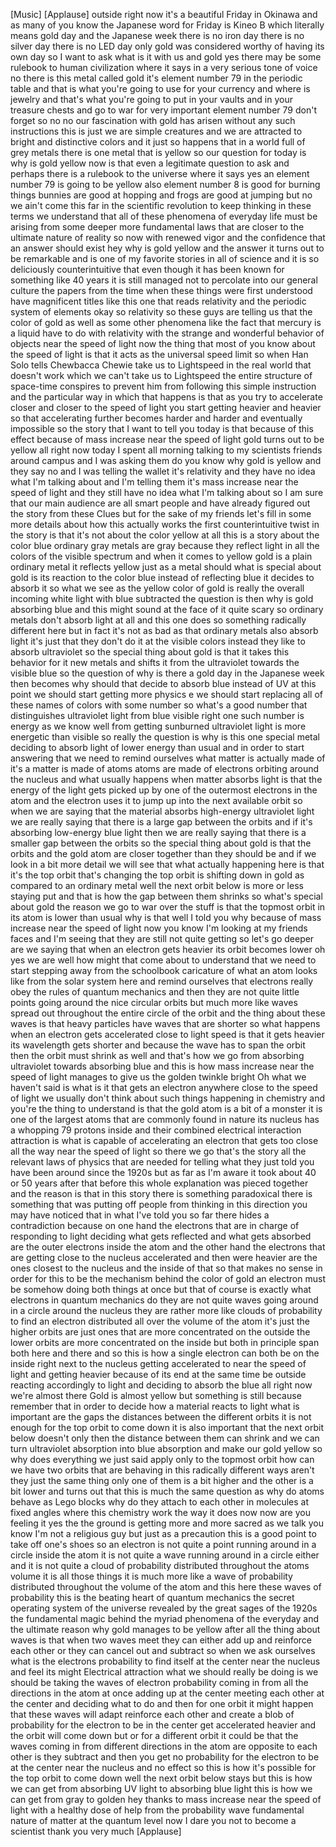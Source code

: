 
[Music]
[Applause]
outside right now it&#39;s a beautiful
Friday in Okinawa and as many of you
know the Japanese word for Friday is
Kineo B which literally means gold day
and the Japanese week there is no iron
day there is no silver day there is no
LED day only gold was considered worthy
of having its own day so I want to ask
what is it with us and gold yes there
may be some rulebook to human
civilization where it says in a very
serious tone of voice no there is this
metal called gold it&#39;s element number 79
in the periodic table and that is what
you&#39;re going to use for your currency
and where is jewelry and that&#39;s what
you&#39;re going to put in your vaults and
in your treasure chests and go to war
for very important element number 79
don&#39;t forget so no no our fascination
with gold has arisen without any such
instructions this is just we are simple
creatures and we are attracted to bright
and distinctive colors and it just so
happens that in a world full of grey
metals there is one metal that is yellow
so our question for today is why is gold
yellow now is that even a legitimate
question to ask and perhaps there is a
rulebook to the universe where it says
yes an element number 79 is going to be
yellow also element number 8 is good for
burning things
bunnies are good at hopping and frogs
are good at jumping but no we ain&#39;t come
this far in the scientific revolution to
keep thinking in these terms we
understand that all of these phenomena
of everyday life must be arising from
some deeper more fundamental laws that
are closer to the ultimate nature of
reality so now with renewed vigor and
the confidence that an answer should
exist hey why is gold yellow and the
answer it turns out to be remarkable and
is one of my favorite stories in all of
science and it is so deliciously
counterintuitive that even though it has
been known for something like 40 years
it is still managed not to percolate
into our general culture the papers from
the time
when these things were first understood
have magnificent titles like this one
that reads relativity and the periodic
system of elements
okay so relativity so these guys are
telling us that the color of gold as
well as some other phenomena like the
fact that mercury is a liquid have to do
with relativity with the strange and
wonderful behavior of objects near the
speed of light now the thing that most
of you know about the speed of light is
that it acts as the universal speed
limit so when Han Solo tells Chewbacca
Chewie take us to Lightspeed in the real
world that doesn&#39;t work which we can&#39;t
take us to Lightspeed the entire
structure of space-time conspires to
prevent him from following this simple
instruction and the particular way in
which that happens is that as you try to
accelerate closer and closer to the
speed of light you start getting heavier
and heavier
so that accelerating further becomes
harder and harder and eventually
impossible so the story that I want to
tell you today is that because of this
effect because of mass increase near the
speed of light gold turns out to be
yellow all right now today I spent all
morning talking to my scientists friends
around campus and I was asking them do
you know why gold is yellow and they say
no and I was telling the wallet it&#39;s
relativity and they have no idea what
I&#39;m talking about and I&#39;m telling them
it&#39;s mass increase near the speed of
light and they still have no idea what
I&#39;m talking about so I am sure that our
main audience are all smart people and
have already figured out the story from
these Clues but for the sake of my
friends let&#39;s fill in some more details
about how this actually works
the first counterintuitive twist in the
story is that it&#39;s not about the color
yellow at all this is a story about the
color blue ordinary gray metals are gray
because they reflect light in all the
colors of the visible spectrum and when
it comes to yellow gold is a plain
ordinary metal it reflects yellow just
as a metal should what is special about
gold is its reaction to the color blue
instead of reflecting blue it decides to
absorb it so what we see as the yellow
color of gold is really the overall
incoming white light with blue
subtracted the question is then why is
gold absorbing blue and this might sound
at the face of it quite scary so
ordinary metals don&#39;t absorb light at
all and this one does so something
radically different here but in fact
it&#39;s not as bad as that ordinary metals
also absorb light it&#39;s just that they
don&#39;t do it at the visible colors
instead they like to absorb ultraviolet
so the special thing about gold is that
it takes this behavior for it new metals
and shifts it from the ultraviolet
towards the visible blue so the question
of why is there a gold day in the
Japanese week then becomes why should
that decide to absorb blue instead of UV
at this point we should start getting
more physics e we should start replacing
all of these names of colors with some
number so what&#39;s a good number that
distinguishes ultraviolet light from
blue visible right one such number is
energy as we know well from getting
sunburned ultraviolet light is more
energetic than visible so really the
question is why is this one special
metal deciding to absorb light of lower
energy than usual and in order to start
answering that we need to remind
ourselves what matter is actually made
of it&#39;s a matter is made of atoms atoms
are made of electrons orbiting around
the nucleus and what usually happens
when matter absorbs light is that the
energy of the light gets picked up by
one of the outermost electrons in the
atom and the electron uses it to jump up
into the next available orbit so when we
are saying that the material absorbs
high-energy ultraviolet light we are
really saying that there is a large gap
between the orbits and if it&#39;s absorbing
low-energy blue light then we are really
saying that there is a smaller gap
between the orbits so the special thing
about gold is that the orbits and the
gold atom are closer together than they
should be
and if we look in a bit more detail we
will see that what
actually happening here is that it&#39;s the
top orbit that&#39;s changing the top orbit
is shifting down in gold as compared to
an ordinary metal well the next orbit
below is more or less staying put and
that is how the gap between them shrinks
so what&#39;s special about gold the reason
we go to war over the stuff is that the
topmost orbit in its atom is lower than
usual why is that well I told you why
because of mass increase near the speed
of light now you know I&#39;m looking at my
friends faces and I&#39;m seeing that they
are still not quite getting so let&#39;s go
deeper are we saying that when an
electron gets heavier its orbit becomes
lower oh yes we are
well how might that come about to
understand that we need to start
stepping away from the schoolbook
caricature of what an atom looks like
from the solar system here and remind
ourselves that electrons really obey the
rules of quantum mechanics and then they
are not quite little points going around
the nice circular orbits but much more
like waves spread out throughout the
entire circle of the orbit and the thing
about these waves is that heavy
particles have waves that are shorter so
what happens when an electron gets
accelerated close to light speed is that
it gets heavier its wavelength gets
shorter and because the wave has to span
the orbit then the orbit must shrink as
well and that&#39;s how we go from absorbing
ultraviolet towards absorbing blue and
this is how mass increase near the speed
of light manages to give us the golden
twinkle bright Oh what we haven&#39;t said
is what is it that gets an electron
anywhere close to the speed of light we
usually don&#39;t think about such things
happening in chemistry and you&#39;re the
thing to understand is that the gold
atom is a bit of a monster it is one of
the largest atoms that are commonly
found in nature its nucleus has a
whopping 79 protons inside and their
combined electrical interaction
attraction is what is capable of
accelerating an electron that gets too
close all the way
near the speed of light so there we go
that&#39;s the story all the relevant laws
of physics that are needed for telling
what they just told you have been around
since the 1920s but as far as I&#39;m aware
it took about 40 or 50 years after that
before this whole explanation was pieced
together and the reason is that in this
story there is something paradoxical
there is something that was putting off
people from thinking in this direction
you may have noticed that in what I&#39;ve
told you so far there hides a
contradiction because on one hand the
electrons that are in charge of
responding to light deciding what gets
reflected and what gets absorbed are the
outer electrons inside the atom and the
other hand the electrons that are
getting close to the nucleus accelerated
and then were heavier are the ones
closest to the nucleus and the inside of
that so that makes no sense in order for
this to be the mechanism behind the
color of gold an electron must be
somehow doing both things at once but
that of course is exactly what electrons
in quantum mechanics do they are not
quite waves going around in a circle
around the nucleus they are rather more
like clouds of probability to find an
electron distributed all over the volume
of the atom it&#39;s just the higher orbits
are just ones that are more concentrated
on the outside the lower orbits are more
concentrated on the inside but both in
principle span both here and there and
so this is how a single electron can
both be on the inside right next to the
nucleus getting accelerated to near the
speed of light and getting heavier
because of its end at the same time be
outside reacting accordingly to light
and deciding to absorb the blue all
right now we&#39;re almost there
Gold is almost yellow but something is
still
because remember that in order to decide
how a material reacts to light what is
important are the gaps the distances
between the different orbits it is not
enough for the top orbit to come down it
is also important that the next orbit
below doesn&#39;t only then the distance
between them can shrink and we can turn
ultraviolet absorption into blue
absorption and make our gold yellow so
why does everything we just said apply
only to the topmost orbit how can we
have two orbits that are behaving in
this radically different ways aren&#39;t
they just the same thing only one of
them is a bit higher and the other is a
bit lower and turns out that this is
much the same question as why do atoms
behave as Lego blocks why do they attach
to each other in molecules at fixed
angles where this chemistry work the way
it does now now are you feeling it yes
the the ground is getting more and more
sacred as we talk you know I&#39;m not a
religious guy but just as a precaution
this is a good point to take off one&#39;s
shoes so an electron is not quite a
point running around in a circle inside
the atom it is not quite a wave running
around in a circle either and it is not
quite a cloud of probability distributed
throughout the atoms volume it is all
those things it is much more like a wave
of probability distributed throughout
the volume of the atom and this here
these waves of probability this is the
beating heart of quantum mechanics the
secret operating system of the universe
revealed by the great sages of the 1920s
the fundamental magic behind the myriad
phenomena of the everyday and the
ultimate reason why gold manages to be
yellow after all the thing about waves
is that when two waves meet they can
either add up and reinforce each other
or they can cancel out and subtract so
when we ask ourselves what is the
electrons probability to find itself at
the center near the nucleus and feel its
might
Electrical attraction what we should
really be doing is we should be taking
the waves of electron probability coming
in from all the directions in the atom
at once adding up at the center meeting
each other at the center and deciding
what to do and then for one orbit it
might happen that these waves will adapt
reinforce each other and create a blob
of probability for the electron to be in
the center get accelerated heavier and
the orbit will come down but or for a
different orbit it could be that the
waves coming in from different
directions in the atom are opposite to
each other is they subtract and then you
get no probability for the electron to
be at the center near the nucleus and no
effect so this is how it&#39;s possible for
the top orbit to come down well the next
orbit below stays but this is how we can
get from absorbing UV light to absorbing
blue light this is how we can get from
gray to golden hey thanks to mass
increase near the speed of light with a
healthy dose of help from the
probability wave fundamental nature of
matter at the quantum level now I dare
you not to become a scientist thank you
very much
[Applause]
